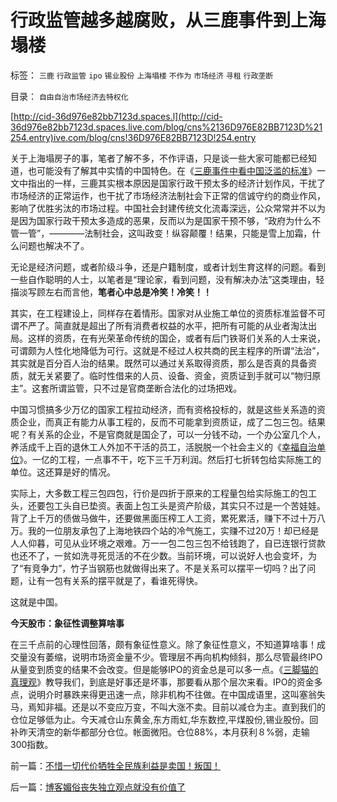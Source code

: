 # 行政监管越多越腐败，从三鹿事件到上海塌楼

标签： `三鹿` `行政监管` `ipo` `锡业股份` `上海塌楼` `不作为` `市场经济` `寻租` `行政垄断` 

目录： `自由自治市场经济去特权化`

[http://cid-36d976e82bb7123d.spaces.l](http://cid-36d976e82bb7123d.spaces.live.com/blog/cns%2136D976E82BB7123D%21254.entry)ive.com/blog/cns!36D976E82BB7123D!254.entry



关于上海塌房子的事，笔者了解不多，不作评语，只是谈一些大家可能都已经知道，也可能没有了解其中实情的中国特色。在《[三鹿事件中看中国泛滥的标准](../../../2008/9/16/三鹿事件中看中国泛滥的标准.md)》一文中指出的一样，三鹿其实根本原因是国家行政干预太多的经济计划作风，干扰了市场经济的正常运作，也干扰了市场经济法制社会下正常的信诚守约的商业作风，影响了优胜劣汰的市场过程。中国社会封建传统文化流毒深远，公众常常并不以为是因为国家行政干预太多造成的恶果，反而以为是国家干预不够，“政府为什么不管一管”，————法制社会，这叫政变！纵容颠覆！结果，只能是雪上加霜，什么问题也解决不了。



无论是经济问题，或者阶级斗争，还是户籍制度，或者计划生育这样的问题。看到一些自作聪明的人士，以笔者是“理论家，看到问题，没有解决办法”这类理由，轻描淡写顾左右而言他，**笔者心中总是冷笑！冷笑！！**

其实，在工程建设上，同样存在着情形。国家对从业施工单位的资质标准监督不可谓不严了。简直就是超出了所有消费者权益的水平，把所有可能的从业者淘汰出局。这样的资质，在有光荣革命传统的国企，或者有后门铁哥们关系的人士来说，可谓颇为人性化地降低为可行。这就是不经过人权共商的民主程序的所谓“法治”，其实就是百分百人治的结果。既然可以通过关系取得资质，那么是否真的具备资质，就无关紧要了。临时性借来的人员、设备、资金，资质证到手就可以“物归原主”。这套所谓监管，只不过是官商垄断合法化的过场把戏。

中国习惯搞多少万亿的国家工程拉动经济，而有资格投标的，就是这些关系造的资质企业，而真正有能力从事工程的，反而不可能拿到资质证，成了二包三包。结果呢？有关系的企业，不是官商就是国企了，可以一分钱不动，一个办公室几个人，养活成千上百的退休工人外加不干活的员工，活脱脱一个社会主义的《[幸福自治单位](../../../2009/6/23/官民二元本质上“单位自治”.md)》。一亿的工程，一点事不干，吃下三千万利润。然后打七折转包给实际施工的单位。这还算是好的情况。

实际上，大多数工程三包四包，行价是四折于原来的工程量包给实际施工的包工头，还要包工头自已垫资。表面上包工头是资产阶级，其实只不过是一个苦娃娃。背了上千万的债做马做牛，还要做黑面压榨工人工资，累死累活，赚下不过十万八万。我的一位朋友承包了上海地铁四个站的冷气施工，实赚不过20万！却已经是人人仰暮，可见从业环境之艰难。万一一包二包三包不给钱跑了，自已连银行贷款也还不了，一贫如洗寻死觅活的不在少数。当前环境，可以说好人也会变坏，为了“有竞争力”，竹子当钢筋也就做得出来了。不是关系可以摆平一切吗？出了问题，让有一包有关系的摆平就是了，看谁死得快。

这就是中国。

**今天股市：象征性调整算啥事**

在三千点前的心理性回落，颇有象征性意义。除了象征性意义，不知道算啥事！成交量没有萎缩，说明市场资金量不少。管理层不再向机构倾斜，那么尽管最终IPO从量变到质变的结果不会改变。但是能够IPO的资金总是可以多一点。《[三脚猫的真理观](../../../2009/6/16/三脚猫的真理观和独脚龙.md)》教导我们，到底是好事还是坏事，那要看从那个层次来看。IPO的资金多点，说明介时暴跌来得更迅速一点，除非机构不往做。在中国成语里，这叫塞翁失马，焉知非福。还是以不变应万变，不叫大涨不卖。目前以减仓为主。直到我们的仓位足够低为止。今天减仓山东黄金,东方雨虹,华东数控,平煤股份,锡业股份。回补昨天清空的新华都部分仓位。帐面微阳。仓位88%，本月获利８%弱，走输300指数。





前一篇：[不惜一切代价牺牲全民族利益是卖国！叛国！](../../../2009/6/30/不惜一切代价牺牲全民族利益是卖国！叛国！.md)

后一篇：[博客媚俗丧失独立观点就没有价值了](../../../2009/6/30/博客媚俗丧失独立观点就没有价值了.md)